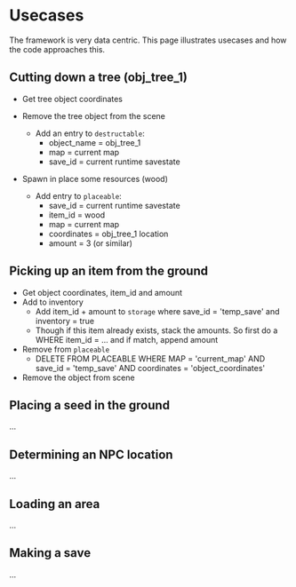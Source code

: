 # Usecases

The framework is very data centric. This page illustrates usecases and how the code approaches this.

## Cutting down a tree (obj_tree_1)
- Get tree object coordinates

- Remove the tree object from the scene
  - Add an entry to `destructable`:
    - object_name = obj_tree_1
    - map = current map
    - save_id = current runtime savestate
  
- Spawn in place some resources (wood)
  - Add entry to `placeable`:
    - save_id = current runtime savestate
    - item_id = wood
    - map = current map
    - coordinates = obj_tree_1 location
    - amount = 3 (or similar)

## Picking up an item from the ground
- Get object coordinates, item_id and amount
- Add to inventory
  - Add item_id + amount to `storage` where save_id = 'temp_save' and inventory = true
  - Though if this item already exists, stack the amounts. So first do a WHERE item_id = ... and if match, append amount
- Remove from `placeable`
  - DELETE FROM PLACEABLE WHERE MAP = 'current_map' AND save_id = 'temp_save' AND coordinates = 'object_coordinates'
- Remove the object from scene

## Placing a seed in the ground
...

## Determining an NPC location
...

## Loading an area
...

## Making a save
...
